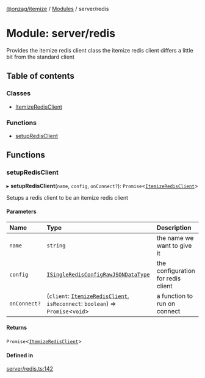 [@onzag/itemize](../README.md) / [Modules](../modules.md) / server/redis

# Module: server/redis

Provides the itemize redis client class
the itemize redis client differs a little bit from the standard client

## Table of contents

### Classes

- [ItemizeRedisClient](../classes/server_redis.ItemizeRedisClient.md)

### Functions

- [setupRedisClient](server_redis.md#setupredisclient)

## Functions

### setupRedisClient

▸ **setupRedisClient**(`name`, `config`, `onConnect?`): `Promise`<[`ItemizeRedisClient`](../classes/server_redis.ItemizeRedisClient.md)\>

Setups a redis client to be an itemize redis client

#### Parameters

| Name | Type | Description |
| :------ | :------ | :------ |
| `name` | `string` | the name we want to give it |
| `config` | [`ISingleRedisConfigRawJSONDataType`](../interfaces/config.ISingleRedisConfigRawJSONDataType.md) | the configuration for redis client |
| `onConnect?` | (`client`: [`ItemizeRedisClient`](../classes/server_redis.ItemizeRedisClient.md), `isReconnect`: `boolean`) => `Promise`<`void`\> | a function to run on connect |

#### Returns

`Promise`<[`ItemizeRedisClient`](../classes/server_redis.ItemizeRedisClient.md)\>

#### Defined in

[server/redis.ts:142](https://github.com/onzag/itemize/blob/f2f29986/server/redis.ts#L142)
